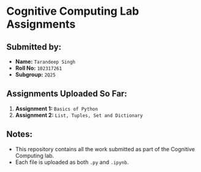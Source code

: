 # Cognitive Computing Lab Assignments

## Submitted by:
- **Name:** `Tarandeep Singh`
- **Roll No:** `102317261`
- **Subgroup:** `2Q25`

## Assignments Uploaded So Far:
1. **Assignment 1:** `Basics of Python`
2. **Assignment 2:** `List, Tuples, Set and Dictionary`

## Notes:
- This repository contains all the work submitted as part of the Cognitive Computing lab.
- Each file is uploaded as both `.py` and `.ipynb`.
